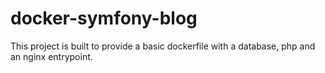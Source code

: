 # docker-symfony-blog
This project is built to provide a basic dockerfile with a database, php and an nginx entrypoint.
